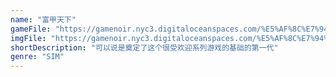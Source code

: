 ```yaml
---
name: "富甲天下"
gameFile: "https://gamenoir.nyc3.digitaloceanspaces.com/%E5%AF%8C%E7%94%B2%E5%A4%A9%E4%B8%8B/mk1.zip"
imgFile: "https://gamenoir.nyc3.digitaloceanspaces.com/%E5%AF%8C%E7%94%B2%E5%A4%A9%E4%B8%8B/original.webp"
shortDescription: "可以说是奠定了这个很受欢迎系列游戏的基础的第一代"
genre: "SIM"
---
```

